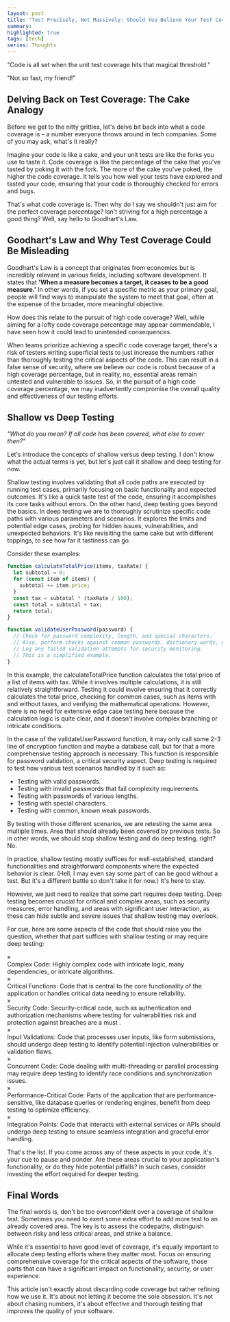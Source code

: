 ```yaml
---
layout: post
title: "Test Precisely, Not Massively: Should You Believe Your Test Coverage?"
summary:
highlighted: true
tags: [tech]
series: Thoughts
---
```


"Code is all set when the unit test coverage hits that magical threshold."

"Not so fast, my friend!"

## Delving Back on Test Coverage: The Cake Analogy

Before we get to the nitty gritties, let's delve bit back into what a code coverage is – a number everyone throws around in tech companies. Some of you may ask, what's it really?

Imagine your code is like a cake, and your unit tests are like the forks you use to taste it. Code coverage is like the percentage of the cake that you've tasted by poking it with the fork. The more of the cake you've poked, the higher the code coverage. It tells you how well your tests have explored and tasted your code, ensuring that your code is thoroughly checked for errors and bugs.

That's what code coverage is. Then why do I say we shouldn't just aim for the perfect coverage percentage? Isn't striving for a high percentage a good thing? Well, say hello to Goodhart's Law.

## Goodhart's Law and Why Test Coverage Could Be Misleading

Goodhart's Law is a concept that originates from economics but is incredibly relevant in various fields, including software development. It states that **'When a measure becomes a target, it ceases to be a good measure.'** In other words, if you set a specific metric as your primary goal, people will find ways to manipulate the system to meet that goal, often at the expense of the broader, more meaningful objective.

How does this relate to the pursuit of high code coverage? Well, while aiming for a lofty code coverage percentage may appear commendable, I have seen how it could lead to unintended consequences.

When teams prioritize achieving a specific code coverage target, there's a risk of testers writing superficial tests to just increase the numbers rather than thoroughly testing the critical aspects of the code. This can result in a false sense of security, where we believe our code is robust because of a high coverage percentage, but in reality, no, essential areas remain untested and vulnerable to issues. So, in the pursuit of a high code coverage percentage, we may inadvertently compromise the overall quality and effectiveness of our testing efforts.

## Shallow vs Deep Testing

_"What do you mean? If all code has been covered, what else to cover then?"_

Let's introduce the concepts of shallow versus deep testing. I don't know what the actual terms is yet, but let's just call it shallow and deep testing for now.

Shallow testing involves validating that all code paths are executed by running test cases, primarily focusing on basic functionality and expected outcomes. It's like a quick taste test of the code, ensuring it accomplishes its core tasks without errors. On the other hand, deep testing goes beyond the basics. In deep testing we are to thoroughly scrutinize specific code paths with various parameters and scenarios. It explores the limits and potential edge cases, probing for hidden issues, vulnerabilities, and unexpected behaviors. It's like revisiting the same cake but with different toppings, to see how far it tastiness can go.

Consider these examples:

```js
function calculateTotalPrice(items, taxRate) {
  let subtotal = 0;
  for (const item of items) {
    subtotal += item.price;
  }
  const tax = subtotal * (taxRate / 100);
  const total = subtotal + tax;
  return total;
}

function validateUserPassword(password) {
  // Check for password complexity, length, and special characters.
  // Also, perform checks against common passwords, dictionary words, etc.
  // Log any failed validation attempts for security monitoring.
  // This is a simplified example.
}
```

In this example, the calculateTotalPrice function calculates the total price of a list of items with tax. While it involves multiple calculations, it is still relatively straightforward. Testing it could involve ensuring that it correctly calculates the total price, checking for common cases, such as items with and without taxes, and verifying the mathematical operations. However, there is no need for extensive edge case testing here because the calculation logic is quite clear, and it doesn't involve complex branching or intricate conditions.

In the case of the validateUserPassword function, it may only call some 2-3 line of encryption function and maybe a database call, but for that a more comprehensive testing approach is necessary. This function is responsible for password validation, a critical security aspect. Deep testing is required to test how various test scenarios handled by it such as:

- Testing with valid passwords.
- Testing with invalid passwords that fail complexity requirements.
- Testing with passwords of various lengths.
- Testing with special characters.
- Testing with common, known weak passwords.

By testing with those different scenarios, we are retesting the same area multiple times. Area that should already been covered by previous tests. So in other words, we should stop shallow testing and do deep testing, right? No.

In practice, shallow testing mostly suffices for well-established, standard functionalities and straightforward components where the expected behavior is clear. (Hell, I may even say some part of can be good without a test. But it's a different battle so don't take it for now.) It's here to stay.

However, we just need to realize that some part requires deep testing. Deep testing becomes crucial for critical and complex areas, such as security measures, error handling, and areas with significant user interaction, as these can hide subtle and severe issues that shallow testing may overlook.

For cue, here are some aspects of the code that should raise you the question, whether that part suffices with shallow testing or may require deep testing:

<div class="flex"><div class="mr-2">&raquo;</div><div> <span class="font-bold">Complex Code:</span> Highly complex code with intricate logic, many dependencies, or intricate algorithms.</div></div>
<div class="flex"><div class="mr-2">&raquo;</div><div> <span class="font-bold">Critical Functions:</span> Code that is central to the core functionality of the application or handles critical data needing to ensure reliability.</div></div>
<div class="flex"><div class="mr-2">&raquo;</div><div> <span class="font-bold">Security Code:</span> Security-critical code, such as authentication and authorization mechanisms where testing for vulnerabilities risk and protection against breaches are a must .</div></div>
<div class="flex"><div class="mr-2">&raquo;</div><div> <span class="font-bold">Input Validations:</span> Code that processes user inputs, like form submissions, should undergo deep testing to identify potential injection vulnerabilities or validation flaws.</div></div>
<div class="flex"><div class="mr-2">&raquo;</div><div> <span class="font-bold">Concurrent Code:</span> Code dealing with multi-threading or parallel processing may require deep testing to identify race conditions and synchronization issues.</div></div>
<div class="flex"><div class="mr-2">&raquo;</div><div> <span class="font-bold">Performance-Critical Code:</span> Parts of the application that are performance-sensitive, like database queries or rendering engines, benefit from deep testing to optimize efficiency.</div></div>
<div class="flex"><div class="mr-2">&raquo;</div><div> <span class="font-bold">Integration Points:</span> Code that interacts with external services or APIs should undergo deep testing to ensure seamless integration and graceful error handling.</div></div>

That's the list. If you come across any of these aspects in your code, it's your cue to pause and ponder. Are these areas crucial to your application's functionality, or do they hide potential pitfalls? In such cases, consider investing the effort required for deeper testing.

## Final Words

The final words is, don't be too overconfident over a coverage of shallow test. Sometimes you need to exert some extra effort to add more test to an already covered area. The key is to assess the codepaths, distinguish between risky and less critical areas, and strike a balance.

While it's essential to have good level of coverage, it's equally important to allocate deep testing efforts where they matter most. Focus on ensuring comprehensive coverage for the critical aspects of the software, those parts that can have a significant impact on functionality, security, or user experience.

This article isn't exactly about discarding code coverage but rather refining how we use it. It's about not letting it become the sole obsession. It's not about chasing numbers, it's about effective and thorough testing that improves the quality of your software.
